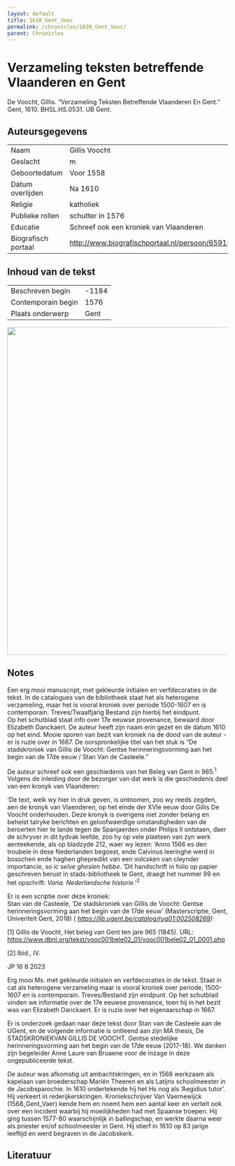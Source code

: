 ```yaml
---
layout: default
title: 1610_Gent_Vooc
permalink: /chronicles/1610_Gent_Vooc/
parent: Chronicles
--- 
```



# Verzameling teksten betreffende Vlaanderen en Gent 

De Voocht, Gillis. “Verzameling Teksten Betreffende Vlaanderen En Gent.” Gent, 1610. BHSL.HS.0531. UB Gent. 

## Auteursgegevens 

| | | 
| --------------- | --------------- | 
| Naam | Gillis Voocht | 
| Geslacht | m | 
| Geboortedatum | Voor  1558 | 
| Datum overlijden | Na 1610 | 
| Religie | katholiek | 
| Publieke rollen | schutter in 1576 | 
| Educatie | Schreef ook een kroniek van Vlaanderen | 
| Biografisch portaal | http://www.biografischportaal.nl/persoon/65916056 | 

## Inhoud van de tekst 

| | | 
| --------------- | --------------- | 
| Beschreven begin | -1184 | 
| Contemporain begin | 1576 | 
| Plaats onderwerp | Gent | 

[<img src="..\..\barplots_chronicles\1610_Gent_Vooc.jpg" width="750"/>](..\..\barplots_chronicles\1610_Gent_Vooc.jpg) 

## Notes 

Een erg mooi manuscript, met gekleurde initialen en verfdecoraties in de
tekst. In de catalogues van de bibliotheek staat het als heterogene
verzameling, maar het is vooral kroniek over periode 1500-1607 en is
contemporain. Treves/Twaalfjarig Bestand zijn hierbij het eindpunt.  
Op het schutblad staat info over 17e eeuwse provenance, bewaard door Elizabeth
Danckaert. De auteur heeft zijn naam erin gezet en de datum 1610 op het eind.
Mooie sporen van bezit van kroniek na de dood van de auteur - er is ruzie over
in 1667. De oorspronkelijke titel van het stuk is “De stadskroniek van Gillis
de Voocht: Gentse herinneringsvorming aan het begin van de 17de eeuw / Stan
Van de Casteele.”

De auteur schreef ook een geschiedenis van het Beleg van Gent in
965.<sup>1</sup> Volgens de inleiding door de bezorger van dat werk is die
geschiedenis deel van een kronyk van Vlaanderen:

‘De text, welk wy hier in druk geven, is ontnomen, zoo wy reeds zegden, aen de
kronyk van Vlaenderen, op het einde der XVIe eeuw door Gillis De Voocht
onderhouden. Deze kronyk is overigens niet zonder belang en behelst talryke
berichten en geloofwaerdige omstandigheden van de beroerten hier te lande
tegen de Spanjaerden onder Philips II ontstaen, daer de schryver in dit tydvak
leefde, zoo hy op vele plaetsen van zyn werk aenteekende, als op bladzyde 212,
waer wy lezen: ‘Anno 1566 es den troubele in dese Nederlanden begoest, ende
Calvinus leeringhe werd in bosschen ende haghen ghepredikt van een volcxken
van cleynder importancie,  _so ic selve ghesien hebbe_. ‘Dit handschrift in
folio op papier geschreven berust in stads-bibliotheek te Gent, draegt het
nummer 99 en het opschrift:  _Varia. Nederlandsche historie_.’<sup>2</sup>

Er is een scriptie over deze kroniek:  
Stan van de Casteele, ‘De stadskroniek van Gillis de Voocht: Gentse
herinneringsvorming aan het begin van de 17de eeuw’ (Masterscriptie, Gent,
Univeriteit Gent, 2018) ( _<https://lib.ugent.be/catalog/rug01:002508269>)_

[1] Gillis de Voocht, Het beleg van Gent ten jare 965 (1845). URL:
<https://www.dbnl.org/tekst/vooc001bele02_01/vooc001bele02_01_0001.php>

[2] Ibid., IV.



JP 16 8 2023

Erg mooi Ms. met gekleurde initialen en verfdecoraties in de tekst. Staat in
cat als heterogene verzameling maar is vooral kroniek over periode, 1500-1607
en is contemporain. Treves/Bestand zijn eindpunt. Op het schutblad vinden we
informatie over de 17e eeuwse provenance, toen hij in het bezit was van
Elizabeth Danckaert. Er is ruzie over het eigenaarschap in 1667.

Er is onderzoek gedaan naar deze tekst door Stan van de Casteele aan de UGent,
en de volgende informatie is ontleend aan zijn MA thesis, De STADSKRONIEKVAN
GILLIS DE VOOCHT. Gentse stedelijke herinneringsvorming aan het begin van de
17de eeuw (2017-18). We danken zijn begeleider Anne Laure van Bruaene voor de
inzage in deze ongepubliceerde tekst.

De auteur was afkomstig uit ambachtskringen, en in 1568 werkzaam als kapelaan
van broederschap Mariën Theeren en als Latijns schoolmeester in de
Jacobsparochie. In 1610 ondertekende hij het Hs nog als ‘Aegidius tutor’.  Hij
verkeert in rederijkerskringen. Kroniekschrijver Van Vaernewijck
(1568_Gent_Vaer) kende hem en noemt hem een aantal keer en vertelt ook over
een incident waarbij hij moeilijkheden had met Spaanse troepen. Hij ging
tussen 1577-80 waarschijnlijk in ballingschap, en werkte daarna weer als
priester en/of schoolmeester in Gent. Hij stierf in 1610 op 83 jarige leeftijd
en werd begraven in de Jacobskerk.



## Literatuur 

